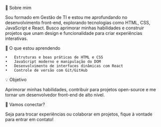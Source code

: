 🎯 Sobre mim

Sou formado em Gestão de TI e estou me aprofundando no desenvolvimento front-end, explorando tecnologias como HTML, CSS, JavaScript e React. Busco aprimorar minhas habilidades e construir projetos que unam design e funcionalidade para criar experiências interativas.

🚀 O que estou aprendendo

	•	Estruturas e boas práticas de HTML e CSS
	•	JavaScript moderno e manipulação do DOM
	•	Desenvolvimento de interfaces dinâmicas com React
	•	Controle de versão com Git/GitHub

💡 Objetivo

Aprimorar minhas habilidades, contribuir para projetos open-source e me tornar um desenvolvedor front-end de alto nível.

🔗 Vamos conectar?

Seja para trocar experiências ou colaborar em projetos, fique à vontade para entrar em contato!
